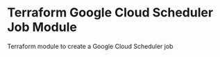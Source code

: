 # Terraform Google Cloud Scheduler Job Module
Terraform module to create a Google Cloud Scheduler job
